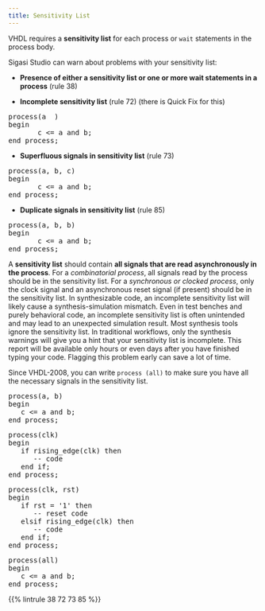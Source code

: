 ```yaml
---
title: Sensitivity List
---
```


VHDL requires a **sensitivity list** for each process or `wait` statements in the process body.

Sigasi Studio can warn about problems with your sensitivity list:

* **Presence of either a sensitivity list or one or more wait statements in a process** (rule 38)

* **Incomplete sensitivity list** (rule 72) (there is Quick Fix for this)
<pre>process(a<span class="warning">  </span>)
begin
       c <= a and b;
end process;</pre>

* **Superfluous signals in sensitivity list** (rule 73)
<pre>process(a, b<span class="warning">, c</span>)
begin
       c <= a and b;
end process;</pre>

* **Duplicate signals in sensitivity list** (rule 85)
<pre>process(a, b<span class="warning">, b</span>)
begin
       c <= a and b;
end process;</pre>

A **sensitivity list** should contain **all signals that are read
asynchronously in the process**. For a _combinatorial process_, all
signals read by the process should be in the sensitivity list. For a
_synchronous or clocked process_, only the clock signal and an
asynchronous reset signal (if present) should be in the sensitivity
list.  In synthesizable code, an incomplete sensitivity list will
likely cause a synthesis-simulation mismatch.  Even in test benches and
purely behavioral code, an incomplete sensitivity list is often
unintended and may lead to an unexpected simulation result.  Most
synthesis tools ignore the sensitivity list. In traditional workflows,
only the synthesis warnings will give you a hint that your sensitivity
list is incomplete. This report will be available only hours or even
days after you have finished typing your code. Flagging this problem
early can save a lot of time.

Since VHDL-2008, you can write `process (all)` to make sure you have
all the necessary signals in the sensitivity list.

<pre>process(<span class="goodcode">a, b</span>)
begin
   c <= a and b;
end process;</pre>

<pre>process(<span class="goodcode">clk</span>)
begin
   if rising_edge(clk) then
      -- code
   end if;
end process;</pre>

<pre>process(<span class="goodcode">clk, rst</span>)
begin
   if rst = '1' then
      -- reset code
   elsif rising_edge(clk) then
      -- code
   end if;
end process;</pre>

<pre>process(<span class="goodcode">all</span>)
begin
   c <= a and b;
end process;</pre>

{{% lintrule 38 72 73 85 %}}
